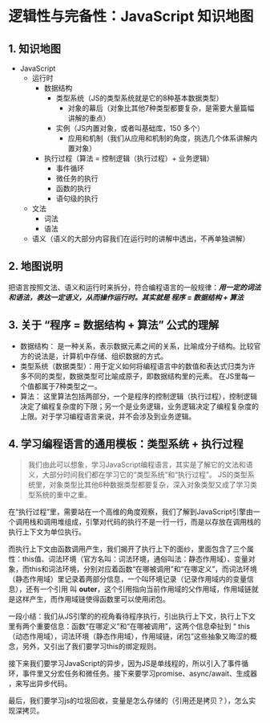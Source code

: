 # 逻辑性与完备性：JavaScript 知识地图


## 1. 知识地图
- JavaScript
  - 运行时
    - 数据结构
      - 类型系统（JS的类型系统就是它的8种基本数据类型）
        - 对象的幕后（对象比其他7种类型都要复杂，是需要大量篇幅讲解的重点）
      - 实例（JS内置对象，或者叫基础库，150 多个）
        - 应用和机制（我们从应用和机制的角度，挑选几个体系讲解内置对象）
    - 执行过程（算法 = 控制逻辑（执行过程）+ 业务逻辑）
        - 事件循环
        - 微任务的执行
        - 函数的执行
        - 语句级的执行
  - 文法
    - 词法
    - 语法
  - 语义（语义的大部分内容我们在运行时的讲解中透出，不再单独讲解）

## 2. 地图说明

把语言按照文法、语义和运行时来拆分，符合编程语言的一般规律：***用一定的词法和语法，表达一定语义，从而操作运行时。其实就是 程序 = 数据结构 + 算法***

## 3. 关于 “程序 = 数据结构 + 算法” 公式的理解

- 数据结构： 是一种关系，表示数据元素之间的关系，比喻成分子结构。比较官方的说法是，计算机中存储、组织数据的方式。
- 类型系统（数据类型）：用于定义如何将编程语言中的数值和表达式归类为许多不同的类型，数据类型可比喻成原子，即数据结构里的元素。 在JS里每一个值都属于7种类型之一。
- 算法： 这里算法包括两部分，一个是程序的控制逻辑（执行过程），控制逻辑决定了编程复杂度的下限；另一个是业务逻辑，业务逻辑决定了编程复杂度的上限。对于学习编程语言来说，并不会涉及到业务逻辑。

## 4. 学习编程语言的通用模板：类型系统 + 执行过程
> 我们由此可以想象，学习JavaScript编程语言，其实是了解它的文法和语义，大部分时间我们都在学习它的“类型系统”和“执行过程”。
JS的类型系统里，对象类型比其他6种数据类型都要复杂，深入对象类型又成了学习类型系统的重中之重。

在“执行过程”里，需要站在一个高维的角度观察，我们了解到JavaScript引擎由一个调用栈和调用堆组成，引擎对代码的执行不是一行一行，而是以存放在调用栈的执行上下文为单位执行。

而执行上下文由函数调用产生，我们揭开了执行上下的面纱，里面包含了三个属性：this值、词法环境（官方名叫：词法环境，通俗叫法：静态作用域）、变量对象，而this和词法环境，分别对应着函数“在哪被调用”和“在哪定义”，而词法环境（静态作用域）里记录着两部分信息，一个叫环境记录（记录作用域内的变量信息），还有一个引用 叫 __outer__，这个引用指向当前作用域的父作用域，作用域链就是这样产生，而作用域链使得函数里可以使用闭包。

一段小结：我们从JS引擎的的视角看待程序执行，引出执行上下文，执行上下文里有两个重要信息：函数“在哪定义”和“在哪被调用”，这两个信息牵扯到 “ this（动态作用域），词法环境（静态作用域），作用域链，闭包”这些抽象又晦涩的概念，另外，又引出了我们要学习this的绑定规则。

接下来我们要学习JavaScript的异步，因为JS是单线程的，所以引入了事件循环，事件里又分宏任务和微任务。接下来要学习promise、async/await、生成器 ，来写出异步代码。

最后，我们要学习js的垃圾回收，变量是怎么存储的（引用还是拷贝？），怎么实现深拷贝。



